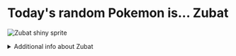# Today's random Pokemon is... Zubat

![Zubat shiny sprite](https://raw.githubusercontent.com/PokeAPI/sprites/master/sprites/pokemon/shiny/41.png)

<details>
<summary>Additional info about Zubat</summary>

| srpite type | image |
|------|------|
| back_default | ![Zubat back_default sprite](https://raw.githubusercontent.com/PokeAPI/sprites/master/sprites/pokemon/back/41.png) |
| back_female | ![Zubat back_female sprite](https://raw.githubusercontent.com/PokeAPI/sprites/master/sprites/pokemon/back/female/41.png) |
| back_shiny | ![Zubat back_shiny sprite](https://raw.githubusercontent.com/PokeAPI/sprites/master/sprites/pokemon/back/shiny/41.png) |
| back_shiny_female | ![Zubat back_shiny_female sprite](https://raw.githubusercontent.com/PokeAPI/sprites/master/sprites/pokemon/back/shiny/female/41.png) |
| front_default | ![Zubat front_default sprite](https://raw.githubusercontent.com/PokeAPI/sprites/master/sprites/pokemon/41.png) |
| front_female | ![Zubat front_female sprite](https://raw.githubusercontent.com/PokeAPI/sprites/master/sprites/pokemon/female/41.png) |
| front_shiny_female | ![Zubat front_shiny_female sprite](https://raw.githubusercontent.com/PokeAPI/sprites/master/sprites/pokemon/shiny/female/41.png) | </details>